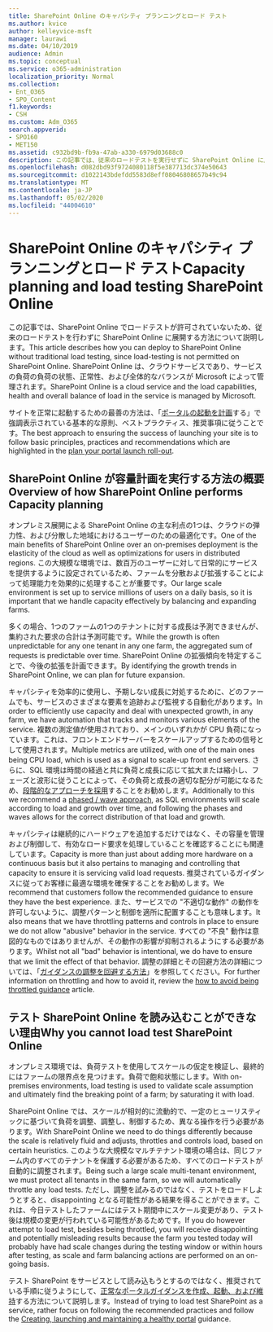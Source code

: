 ```yaml
---
title: SharePoint Online のキャパシティ プランニングとロード テスト
ms.author: kvice
author: kelleyvice-msft
manager: laurawi
ms.date: 04/10/2019
audience: Admin
ms.topic: conceptual
ms.service: o365-administration
localization_priority: Normal
ms.collection:
- Ent_O365
- SPO_Content
f1.keywords:
- CSH
ms.custom: Adm_O365
search.appverid:
- SPO160
- MET150
ms.assetid: c932bd9b-fb9a-47ab-a330-6979d03688c0
description: この記事では、従来のロードテストを実行せずに SharePoint Online に展開する方法について説明します。これは許可されていないためです。
ms.openlocfilehash: d082dbd93f9724080118f5e387713dc374e50643
ms.sourcegitcommit: d1022143bdefdd5583d8eff08046808657b49c94
ms.translationtype: MT
ms.contentlocale: ja-JP
ms.lasthandoff: 05/02/2020
ms.locfileid: "44004610"
---
```

# <a name="capacity-planning-and-load-testing-sharepoint-online"></a><span data-ttu-id="ee695-103">SharePoint Online のキャパシティ プランニングとロード テスト</span><span class="sxs-lookup"><span data-stu-id="ee695-103">Capacity planning and load testing SharePoint Online</span></span>
<span data-ttu-id="ee695-104">この記事では、SharePoint Online でロードテストが許可されていないため、従来のロードテストを行わずに SharePoint Online に展開する方法について説明します。</span><span class="sxs-lookup"><span data-stu-id="ee695-104">This article describes how you can deploy to SharePoint Online without traditional load testing, since load-testing is not permitted on SharePoint Online.</span></span> <span data-ttu-id="ee695-105">SharePoint Online は、クラウドサービスであり、サービスの負荷の負荷の状態、正常性、および全体的なバランスが Microsoft によって管理されます。</span><span class="sxs-lookup"><span data-stu-id="ee695-105">SharePoint Online is a cloud service and the load capabilities, health and overall balance of load in the service is managed by Microsoft.</span></span>
  
<span data-ttu-id="ee695-106">サイトを正常に起動するための最善の方法は、「[ポータルの起動を計画](https://docs.microsoft.com/office365/enterprise/planportallaunchroll-out)する」で強調表示されている基本的な原則、ベストプラクティス、推奨事項に従うことです。</span><span class="sxs-lookup"><span data-stu-id="ee695-106">The best approach to ensuring the success of launching your site is to follow basic principles, practices and recommendations which are highlighted in the [plan your portal launch roll-out](https://docs.microsoft.com/office365/enterprise/planportallaunchroll-out).</span></span>

## <a name="overview-of-how-sharepoint-online-performs-capacity-planning"></a><span data-ttu-id="ee695-107">SharePoint Online が容量計画を実行する方法の概要</span><span class="sxs-lookup"><span data-stu-id="ee695-107">Overview of how SharePoint Online performs Capacity planning</span></span> 
<span data-ttu-id="ee695-108">オンプレミス展開による SharePoint Online の主な利点の1つは、クラウドの弾力性、および分散した地域におけるユーザーのための最適化です。</span><span class="sxs-lookup"><span data-stu-id="ee695-108">One of the main benefits of SharePoint Online over an on-premises deployment is the elasticity of the cloud as well as optimizations for users in distributed regions.</span></span> <span data-ttu-id="ee695-109">この大規模な環境では、数百万のユーザーに対して日常的にサービスを提供するように設定されているため、ファームを分散および拡張することによって処理能力を効果的に処理することが重要です。</span><span class="sxs-lookup"><span data-stu-id="ee695-109">Our large scale environment is set up to service millions of users on a daily basis, so it is important that we handle capacity effectively by balancing and expanding farms.</span></span>
  
<span data-ttu-id="ee695-110">多くの場合、1つのファームの1つのテナントに対する成長は予測できませんが、集約された要求の合計は予測可能です。</span><span class="sxs-lookup"><span data-stu-id="ee695-110">While the growth is often unpredictable for any one tenant in any one farm, the aggregated sum of requests is predictable over time.</span></span> <span data-ttu-id="ee695-111">SharePoint Online の拡張傾向を特定することで、今後の拡張を計画できます。</span><span class="sxs-lookup"><span data-stu-id="ee695-111">By identifying the growth trends in SharePoint Online, we can plan for future expansion.</span></span>
  
<span data-ttu-id="ee695-112">キャパシティを効率的に使用し、予期しない成長に対処するために、どのファームでも、サービスのさまざまな要素を追跡および監視する自動化があります。</span><span class="sxs-lookup"><span data-stu-id="ee695-112">In order to efficiently use capacity and deal with unexpected growth, in any farm, we have automation that tracks and monitors various elements of the service.</span></span> <span data-ttu-id="ee695-113">複数の測定値が使用されており、メインのいずれかが CPU 負荷になっています。これは、フロントエンドサーバーをスケールアップするための信号として使用されます。</span><span class="sxs-lookup"><span data-stu-id="ee695-113">Multiple metrics are utilized, with one of the main ones being CPU load, which is used as a signal to scale-up front end servers.</span></span> <span data-ttu-id="ee695-114">さらに、SQL 環境は時間の経過と共に負荷と成長に応じて拡大または縮小し、フェーズと波形に従うことによって、その負荷と成長の適切な配分が可能になるため、[段階的なアプローチを採用](https://docs.microsoft.com/office365/enterprise/planportallaunchroll-out)することをお勧めします。</span><span class="sxs-lookup"><span data-stu-id="ee695-114">Additionally to this we recommend a [phased / wave approach](https://docs.microsoft.com/office365/enterprise/planportallaunchroll-out), as SQL environments will scale according to load and growth over time, and following the phases and waves allows for the correct distribution of that load and growth.</span></span> 

<span data-ttu-id="ee695-115">キャパシティは継続的にハードウェアを追加するだけではなく、その容量を管理および制御して、有効なロード要求を処理していることを確認することにも関連しています。</span><span class="sxs-lookup"><span data-stu-id="ee695-115">Capacity is more than just about adding more hardware on a continuous basis but it also pertains to managing and controlling that capacity to ensure it is servicing valid load requests.</span></span> <span data-ttu-id="ee695-116">推奨されているガイダンスに従ってお客様に最適な環境を確保することをお勧めします。</span><span class="sxs-lookup"><span data-stu-id="ee695-116">We recommend that customers follow the recommended guidance to ensure they have the best experience.</span></span> <span data-ttu-id="ee695-117">また、サービスでの "不適切な動作" の動作を許可しないように、調整パターンと制御を適所に配置することも意味します。</span><span class="sxs-lookup"><span data-stu-id="ee695-117">It also means that we have throttling patterns and controls in place to ensure we do not allow "abusive" behavior in the service.</span></span> <span data-ttu-id="ee695-118">すべての "不良" 動作は意図的なものではありませんが、その動作の影響が抑制されるようにする必要があります。</span><span class="sxs-lookup"><span data-stu-id="ee695-118">Whilst not all "bad" behavior is intentional, we do have to ensure that we limit the effect of that behavior.</span></span> <span data-ttu-id="ee695-119">調整の詳細とその回避方法の詳細については、「[ガイダンスの調整を回避する方法](https://docs.microsoft.com/sharepoint/dev/general-development/how-to-avoid-getting-throttled-or-blocked-in-sharepoint-online)」を参照してください。</span><span class="sxs-lookup"><span data-stu-id="ee695-119">For further information on throttling and how to avoid it, review the [how to avoid being throttled guidance](https://docs.microsoft.com/sharepoint/dev/general-development/how-to-avoid-getting-throttled-or-blocked-in-sharepoint-online) article.</span></span>

## <a name="why-you-cannot-load-test-sharepoint-online"></a><span data-ttu-id="ee695-120">テスト SharePoint Online を読み込むことができない理由</span><span class="sxs-lookup"><span data-stu-id="ee695-120">Why you cannot load test SharePoint Online</span></span>
<span data-ttu-id="ee695-121">オンプレミス環境では、負荷テストを使用してスケールの仮定を検証し、最終的にはファームの限界点を見つけます。負荷で飽和状態にします。</span><span class="sxs-lookup"><span data-stu-id="ee695-121">With on-premises environments, load testing is used to validate scale assumption and ultimately find the breaking point of a farm; by saturating it with load.</span></span> 

<span data-ttu-id="ee695-122">SharePoint Online では、スケールが相対的に流動的で、一定のヒューリスティックに基づいて負荷を調整、調整し、制御するため、異なる操作を行う必要があります。</span><span class="sxs-lookup"><span data-stu-id="ee695-122">With SharePoint Online we need to do things differently because the scale is relatively fluid and adjusts, throttles and controls load, based on certain heuristics.</span></span> <span data-ttu-id="ee695-123">このような大規模なマルチテナント環境の場合は、同じファーム内のすべてのテナントを保護する必要があるため、すべてのロードテストが自動的に調整されます。</span><span class="sxs-lookup"><span data-stu-id="ee695-123">Being such a large scale multi-tenant environment, we must protect all tenants in the same farm, so we will automatically throttle any load tests.</span></span> <span data-ttu-id="ee695-124">ただし、調整を試みるのではなく、テストをロードしようとすると、disappointing となる可能性がある結果を得ることができます。これは、今日テストしたファームにはテスト期間中にスケール変更があり、テスト後は規模の変更が行われている可能性があるためです。</span><span class="sxs-lookup"><span data-stu-id="ee695-124">If you do however attempt to load test, besides being throttled, you will receive disappointing and potentially misleading results because the farm you tested today will probably have had scale changes during the testing window or within hours after testing, as scale and farm balancing actions are performed on an on-going basis.</span></span>

<span data-ttu-id="ee695-125">テスト SharePoint をサービスとして読み込もうとするのではなく、推奨されている手順に従うようにして、[正常なポータルガイダンスを作成、起動、および維持](https://go.microsoft.com/fwlink/?linkid=2105838)する方法について説明します。</span><span class="sxs-lookup"><span data-stu-id="ee695-125">Instead of trying to load test SharePoint as a service, rather focus on following the recommended practices and follow the [Creating, launching and maintaining a healthy portal](https://go.microsoft.com/fwlink/?linkid=2105838) guidance.</span></span>

